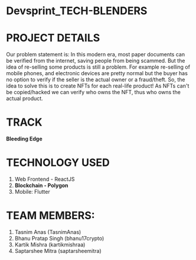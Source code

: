 ﻿# Devsprint_TECH-BLENDERS
# PROJECT DETAILS
Our problem statement is: In this modern era, most paper documents can be verified from the internet, saving people from being scammed. But the idea of re-selling some products is still a problem. For example re-selling of mobile phones, and electronic devices are pretty normal but the buyer has no option to verify if the seller is the actual owner or a fraud/theft. So, the idea to solve this is to create NFTs for each real-life product! As NFTs can't be copied/hacked we can verify who owns the NFT, thus who owns the actual product.


# TRACK
<b>Bleeding Edge</b>

# TECHNOLOGY USED
1. Web Frontend - ReactJS
2. <b>Blockchain - Polygon</b>
3. Mobile: Flutter


# TEAM MEMBERS:
1. Tasnim Anas (TasnimAnas)
2. Bhanu Pratap Singh (bhanu17crypto)
3. Kartik Mishra  (kartikmishraa)
4. Saptarshee Mitra (saptarsheemitra)

